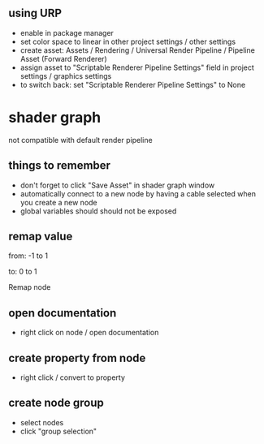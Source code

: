 ## using URP
- enable in package manager
- set color space to linear in other project settings / other settings
- create asset: Assets / Rendering / Universal Render Pipeline / Pipeline Asset (Forward Renderer)
- assign asset to "Scriptable Renderer Pipeline Settings" field in project settings / graphics settings
- to switch back: set "Scriptable Renderer Pipeline Settings" to None

# shader graph
not compatible with default render pipeline

## things to remember
- don't forget to click "Save Asset" in shader graph window
- automatically connect to a new node by having a cable selected when you create a new node
- global variables should should not be exposed

## remap value
from: -1 to 1

to: 0 to 1

Remap node

## open documentation
- right click on node / open documentation

## create property from node
- right click / convert to property

## create node group
- select nodes
- click "group selection"
